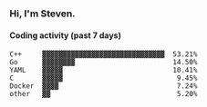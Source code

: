 ### Hi, I'm Steven.

#### Coding activity (past 7 days)
```
C++     ▓▓▓▓▓▓▓▓▓▓▓▓▓▓▓▓▓▓▓▓▓▓▓▓▓▓▓▓▓▓  53.21%
Go      ▓▓▓▓▓▓▓▓                        14.50%
YAML    ▓▓▓▓▓                           10.41%
C       ▓▓▓▓▓                            9.45%
Docker  ▓▓▓▓                             7.24%
other   ▓▓                               5.20%
```
